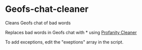 # Geofs-chat-cleaner
Cleans Geofs chat of bad words

Replaces bad words in Geofs chat with * using <a href="https://github.com/devXprite/profanity-cleaner">Profanity Cleaner</a>

To add exceptions, edit the "exeptions" array in the script.
